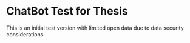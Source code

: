 # ChatBot Test for Thesis
This is an initial test version with limited open data due to data security considerations.
